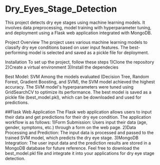 # Dry_Eyes_Stage_Detection
This project detects dry eye stages using machine learning models. It involves data preprocessing, model training with hyperparameter tuning, and deployment using a Flask web application integrated with MongoDB.

Project Overview
The project uses various machine learning models to classify dry eye conditions based on user input features. The best-performing model is selected and saved as a pickle file for deployment.

Installation
To set up the project, follow these steps
1)Clone the repository
2)Create a virtual environment
3)Install the dependecies

Best Model: SVM
Among the models evaluated (Decision Tree, Random Forest, Gradient Boosting, and SVM), the SVM model achieved the highest accuracy. The SVM model's hyperparameters were tuned using GridSearchCV to optimize its performance. The best model is saved as a pickle file (best_model.pkl), which can be downloaded and used for predictions.

##Flask Web Application
The Flask web application allows users to input their data and get predictions for their dry eye condition. The application workflow is as follows:
1)Form Submission:
Users input their data (age, gender, symptoms, etc.) through a form on the web page.
2)Data Processing and Prediction:
The input data is processed and passed to the trained SVM model, which predicts the dry eye stage.
3)MongoDB Integration:
The user input data and the prediction results are stored in a MongoDB database for future reference.
Feel free to download the best_model.pkl file and integrate it into your applications for dry eye stage detection.
